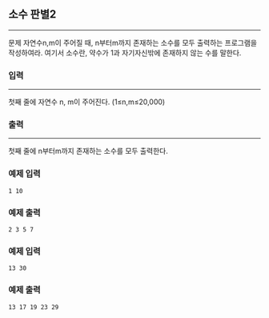 ## 소수 판별2
***
문제
자연수n,m이 주어질 때, n부터m까지 존재하는 소수를 모두 출력하는 프로그램을 작성하여라. 여기서 소수란, 약수가 1과 자기자신밖에 존재하지 않는 수를 말한다.

 
### 입력
***
첫째 줄에 자연수 n, m이 주어진다. (1≤n,m≤20,000)




 
### 출력
***
첫째 줄에 n부터m까지 존재하는 소수를 모두 출력한다.

 
### 예제 입력
```
1 10
```
### 예제 출력
```
2 3 5 7 
```
 
### 예제 입력
```
13 30
```
### 예제 출력
```
13 17 19 23 29
```
